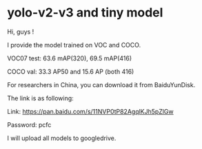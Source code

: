 # yolo-v2-v3 and tiny model
Hi, guys ! 

I provide the model trained on VOC and COCO.

VOC07 test: 63.6 mAP(320), 69.5 mAP(416)

COCO val: 33.3 AP50 and 15.6 AP (both 416)

For researchers in China, you can download it from BaiduYunDisk. 

The link is as following: 

Link: https://pan.baidu.com/s/11NVP0tP82AgqlKJh5pZlGw 

Password: pcfc 

I will upload all models to googledrive.